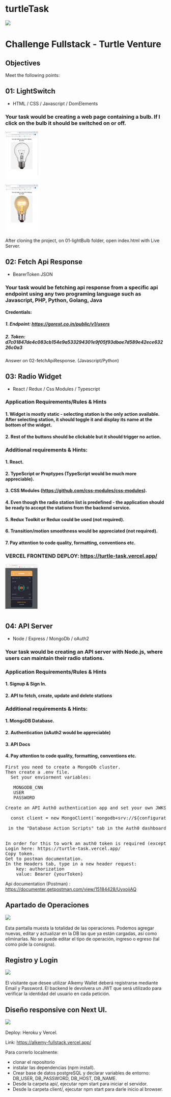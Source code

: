 # turtleTask
<p align='left'>
    <img src='https://media-exp1.licdn.com/dms/image/C511BAQEmaxJnH-ZtAA/company-background_10000/0/1556527668231?e=1653768000&v=beta&t=l1YvlbN_dN9yX5BmbuiqHBf7ZBeYmk4P_FpFmoaOAik' </img>
</p>

# Challenge Fullstack - Turtle Venture

## Objectives
Meet the following points:
## 01: LightSwitch
- HTML / CSS / Javascript / DomElements
### Your task would be creating a web page containing a bulb. If I click on the bulb it should be switched on or off.
<p align="left">
  <img height="150"  src="./lightBulbOff.png" />
</p>
<p align="left">
  <img height="150"  src="./lightBulbOn.png" />
</p>

After cloning the project, on 01-lightBulb folder, open index.html with Live Server.


## 02: Fetch Api Response
- BearerToken JSON
### Your task would be fetching api response from a specific api endpoint using any two programing language such as Javascript, PHP, Python, Golang, Java

#### Credentials: 
##### 1. Endpoint: https://gorest.co.in/public/v1/users
##### 2. Token: d7c01847de4c083cb154e9a533294301e9f05f93dbae7d589e42ece63226c0a3

Answer on 02-fetchApiResponse. (Javascript/Python)


## 03: Radio Widget
- React / Redux / Css Modules / Typescript
### Application Requirements/Rules & Hints
#### 1. Widget is mostly static - selecting station is the only action available. After selecting station, it should toggle it and display its name at the bottom of the widget.
#### 2. Rest of the buttons should be clickable but it should trigger no action.

### Additional requirements & Hints:

#### 1. React.
#### 2. TypeScript or Proptypes (TypeScript would be much more appreciable).
#### 3. CSS Modules (https://github.com/css-modules/css-modules).
#### 4. Even though the radio station list is predefined - the application should be ready to accept the stations from the backend service.
#### 5. Redux Toolkit or Redux could be used (not required).
#### 6. Transition/motion smoothness would be appreciated (not required).
#### 7. Pay attention to code quality, formatting, conventions etc.

### VERCEL FRONTEND DEPLOY: https://turtle-task.vercel.app/
<p align="left">
  <img height="150"  src="./radioWidget.png" />
</p>

## 04: API Server
- Node / Express / MongoDb / oAuth2
### Your task would be creating an API server with Node.js, where users can maintain their radio stations.

### Application Requirements/Rules & Hints
#### 1. Signup & Sign In.
#### 2. API to fetch, create, update and delete stations


### Additional requirements & Hints:

#### 1. MongoDB Database.
#### 2. Authentication (oAuth2 would be appreciable)
#### 3. API Docs 
#### 4. Pay attention to code quality, formatting, conventions etc.

<pre>
First you need to create a MongoDb cluster.
Then create a .env file.
  Set your enviorment variables:
 
   MONGODB_CNN
   USER
   PASSWORD

Create an API Auth0 authentication app and set your own JWKSURI, AUDIENCE, ISSUER in .env and connect to your Mongo DB database using:

  const client = new MongoClient(`mongodb+srv://${configuration.USER}:${configuration.PASSWORD}@<dBname>.vw9e1.mongodb.net/?retryWrites=true&w=majority`);
  
 in the "Database Action Scripts" tab in the Auth0 dashboard.
  
  
In order for this to work an auth0 token is required (except for the /get route).
Login here: https://turtle-task.vercel.app/
Copy token.
Get to postman documentation. 
In the Headers tab, type in a new header request: 
    key: authorization 
    value: Bearer {yourToken}
</pre>


Api documentation (Postman) : https://documenter.getpostman.com/view/15184428/UyxoijAQ

## Apartado de Operaciones
<p align="left">
  <img height="150"  src="./tablet_ops.png" />
</p>
Esta pantalla muesta la totalidad de las operaciones. Podemos agregar nuevas, editar y actualizar en la DB las que ya están cargadas, así como eliminarlas. No se puede editar el tipo de operación, ingreso o egreso (tal como pide la consigna).

## Registro y Login 
<p align="left">
  <img height="150"  src="./mobile_register.png" />
</p>
El visitante que desee utilizar Alkemy Wallet deberá registrarse mediante Email y Password. El backend le devolvera un JWT que será utilizado para verificar la identidad del usuario en cada petición.

## Diseño responsive con Next UI. 
<p align="left">
  <img height="150"  src="./tablet_delete.png" />
</p>

Deploy: Heroku y Vercel.

Link:
<a href="https://alkemy-fullstack.vercel.app/">https://alkemy-fullstack.vercel.app/</a>


Para correrlo localmente:
- clonar el repositorio
- instalar las dependencias (npm install).
- Crear base de datos postgreSQL y declarar variables de entorno: DB_USER, DB_PASSWORD, DB_HOST, DB_NAME.  
- Desde la carpeta api/, ejecutar npm start para iniciar el servidor. 
- Desde la carpeta client/, ejecutar npm start para darle inicio al browser. 

